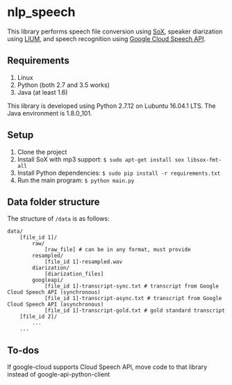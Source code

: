 # nlp_speech
This library performs speech file conversion using [SoX](http://sox.sourceforge.net), speaker diarization using [LIUM](http://www-lium.univ-lemans.fr/diarization/doku.php/), and speech recognition using [Google Cloud Speech API](https://cloud.google.com/speech/).

## Requirements

1. Linux
1. Python (both 2.7 and 3.5 works)
1. Java (at least 1.6)

This library is developed using Python 2.7.12 on Lubuntu 16.04.1 LTS. The Java environment is 1.8.0_101.

## Setup

1. Clone the project
1. Install SoX with mp3 support: `$ sudo apt-get install sox libsox-fmt-all`
1. Install Python dependencies: `$ sudo pip install -r requirements.txt`
1. Run the main program: `$ python main.py`

## Data folder structure

The structure of `/data` is as follows:

```
data/
    [file_id 1]/
        raw/
            [raw_file] # can be in any format, must provide
        resampled/
            [file_id 1]-resampled.wav
        diarization/
            [diarization_files]
        googleapi/
            [file_id 1]-transcript-sync.txt # transcript from Google Cloud Speech API (synchronous)
            [file_id 1]-transcript-async.txt # transcript from Google Cloud Speech API (asynchronous)
            [file_id 1]-transcript-gold.txt # gold standard transcript
    [file_id 2]/
        ...
    ...
```

## To-dos

If google-cloud supports Cloud Speech API, move code to that library instead of google-api-python-client
